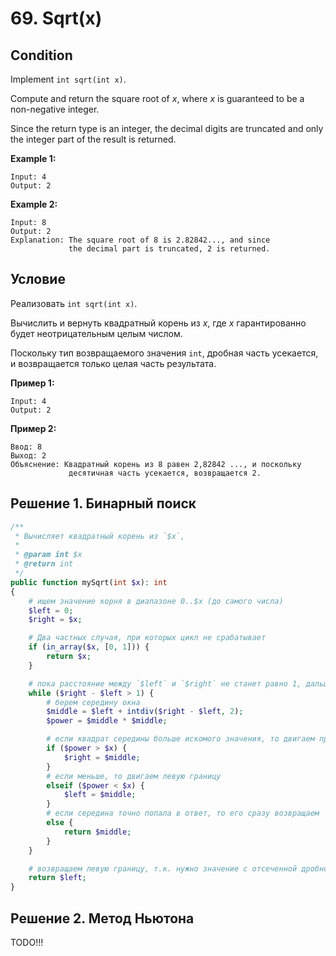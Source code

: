 # 69. Sqrt(x)

## Condition

Implement `int sqrt(int x)`.

Compute and return the square root of *x*, where *x* is guaranteed to be a non-negative integer.

Since the return type is an integer, the decimal digits are truncated and only the integer part of the result is returned.

**Example 1:**

```
Input: 4
Output: 2
```

**Example 2:**

```
Input: 8
Output: 2
Explanation: The square root of 8 is 2.82842..., and since 
             the decimal part is truncated, 2 is returned.
```

## Условие

Реализовать `int sqrt(int x)`.

Вычислить и вернуть квадратный корень из *x*, где *x* гарантированно будет неотрицательным целым числом.

Поскольку тип возвращаемого значения `int`, дробная часть усекается, и возвращается только целая часть результата.

**Пример 1:**

```
Input: 4
Output: 2
```

**Пример 2:**

```
Ввод: 8
Выход: 2
Объяснение: Квадратный корень из 8 равен 2,82842 ..., и поскольку
             десятичная часть усекается, возвращается 2.
```

## Решение 1. Бинарный поиск

```php
/**
 * Вычисляет квадратный корень из `$x`,
 *
 * @param int $x
 * @return int
 */
public function mySqrt(int $x): int
{
    # ищем значение корня в диапазоне 0..$x (до самого числа)
    $left = 0;
    $right = $x;

    # Два частных случая, при которых цикл не срабатывает
    if (in_array($x, [0, 1])) {
        return $x;
    }

    # пока расстояние между `$left` и `$right` не станет равно 1, дальше сжимать окно некуда
    while ($right - $left > 1) {
        # берем середину окна
        $middle = $left + intdiv($right - $left, 2);
        $power = $middle * $middle;

        # если квадрат середины больше искомого значения, то двигаем правую границу на середину
        if ($power > $x) {
            $right = $middle;
        }
        # если меньше, то двигаем левую границу
        elseif ($power < $x) {
            $left = $middle;
        }
        # если середина точно попала в ответ, то его сразу возвращаем
        else {
            return $middle;
        }
    }

    # возвращаем левую границу, т.к. нужно значение с отсеченной дробной частью
    return $left;
}
```

## Решение 2. Метод Ньютона

TODO!!!
